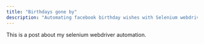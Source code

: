 ```yaml
---
title: "Birthdays gone by"
description: "Automating facebook birthday wishes with Selenium webdriver and python"
---
```


This is a post about my selenium webdriver automation.
